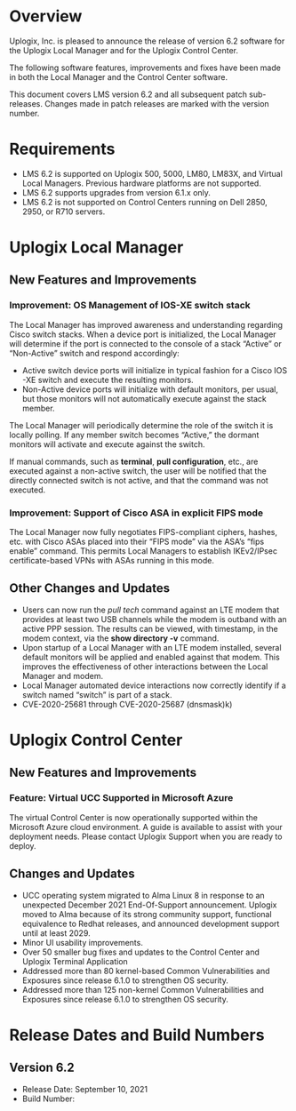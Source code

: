 # Overview

Uplogix, Inc. is pleased to announce the release of version 6.2 software for the Uplogix Local Manager and for the Uplogix Control Center.

The following software features, improvements and fixes have been made in both the Local Manager and the Control Center software.

This document covers LMS version 6.2 and all subsequent patch sub-releases. Changes made in patch releases are marked with the version number.

# Requirements

* LMS 6.2 is supported on Uplogix 500, 5000, LM80, LM83X, and Virtual Local Managers. Previous hardware platforms are not supported.
* LMS 6.2 supports upgrades from version 6.1.x only.
* LMS 6.2 is not supported on Control Centers running on Dell 2850, 2950, or R710 servers.

# Uplogix Local Manager
## New Features and Improvements

### Improvement: OS Management of IOS-XE switch stack

The Local Manager has improved awareness and understanding regarding Cisco switch stacks. When a device port is initialized, the Local Manager will determine if the port is connected to the console of a stack “Active” or “Non-Active” switch and respond accordingly:

* Active switch device ports will initialize in typical fashion for a Cisco IOS -XE switch and execute the resulting monitors. 
* Non-Active device ports will initialize with default monitors, per usual, but those monitors will not automatically execute against the stack member. 

The Local Manager will periodically determine the role of the switch it is locally polling. If any member switch becomes “Active,” the dormant monitors will activate and execute against the switch.

If manual commands, such as **terminal**, **pull configuration**, etc., are executed against a non-active switch, the user will be notified that the directly connected switch is not active, and that the command was not executed.

### Improvement: Support of Cisco ASA in explicit FIPS mode

The Local Manager now fully negotiates FIPS-compliant ciphers, hashes, etc. with Cisco ASAs placed into their “FIPS mode” via the ASA’s “fips enable” command. This permits Local Managers to establish IKEv2/IPsec certificate-based VPNs with ASAs running in this mode.

## Other Changes and Updates

* Users can now run the *pull tech* command against an LTE modem that provides at least two USB channels while the modem is outband with an active PPP session. The results can be viewed, with timestamp, in the modem context, via the **show directory -v** command.
* Upon startup of a Local Manager with an LTE modem installed, several default monitors will be applied and enabled against that modem. This improves the effectiveness of other interactions between the Local Manager and modem.
* Local Manager automated device interactions now correctly identify if a switch named “switch” is part of a stack.
* CVE-2020-25681 through CVE-2020-25687 (dnsmask)k)

# Uplogix Control Center
## New Features and Improvements
### Feature: Virtual UCC Supported in Microsoft Azure

The virtual Control Center is now operationally supported within the Microsoft Azure cloud environment. A guide is available to assist with your deployment needs. Please contact Uplogix Support when you are ready to deploy.

## Changes and Updates
* UCC operating system migrated to Alma Linux 8 in response to an unexpected December 2021 End-Of-Support announcement. Uplogix moved to Alma because of its strong community support, functional equivalence to Redhat releases, and announced development support until at least 2029.
* Minor UI usability improvements.
* Over 50 smaller bug fixes and updates to the Control Center and Uplogix Terminal Application
* Addressed more than 80 kernel-based Common Vulnerabilities and Exposures since release 6.1.0 to strengthen OS security.
* Addressed more than 125 non-kernel Common Vulnerabilities and Exposures since release 6.1.0 to strengthen OS security.

# Release Dates and Build Numbers

## Version 6.2
* Release Date: September 10, 2021
* Build Number: 
